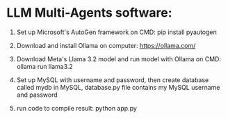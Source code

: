# LLM Multi-Agents software:

1. Set up Microsoft's AutoGen framework on CMD:
   pip install pyautogen

2. Download and install Ollama on computer:
   https://ollama.com/

3. Download Meta's Llama 3.2 model and run model with Ollama on CMD:
   ollama run llama3.2

3. Set up MySQL with username and password, then create database called mydb in MySQL, database.py file contains
   my MySQL username and password

4. run code to compile result:
   python app.py

 